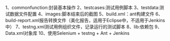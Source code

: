 1、commonfunction:封装基本操作
2、testcases:测试用例脚本
3、testdata:测试数据文件配置
4、images:脚本结束后的截图
5、build.xml：ant构建文件
6、build-report.xml报告转换文件（美化报告，适用于Eclipse中，不适用于Jenkins中）
7、testng.xml测试用例组织文件，记录运行的测试脚本
8、lib:依赖包
9、Data.xml对象库
10、使用Selenium + testng + Ant + Jenkins
